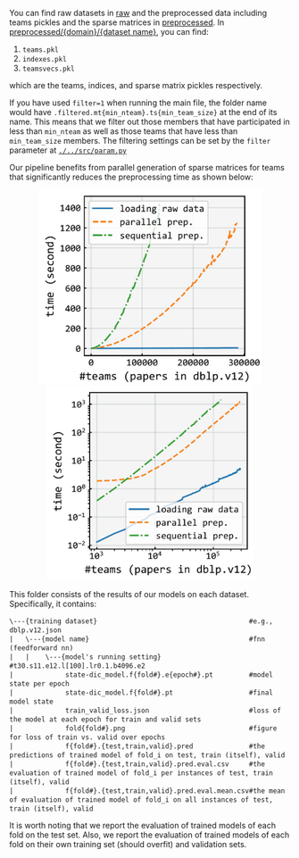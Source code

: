 You can find raw datasets in [raw](./raw) and the preprocessed data including teams pickles and the sparse matrices in [preprocessed](./preprocessed).
In [preprocessed/{domain}/{dataset name}](./preprocessed), you can find:
1) ```teams.pkl```
2) ```indexes.pkl```
3) ```teamsvecs.pkl```

which are the teams, indices, and sparse matrix pickles respectively.

If you have used ``filter=1`` when running the main file, the folder name would have ```.filtered.mt{min_nteam}.ts{min_team_size}``` at the end of its name. 
This means that we filter out those members that have participated in less than ``min_nteam`` as well as those teams that have less than ``min_team_size`` members. 
The filtering settings can be set by the ``filter`` parameter at [``./../src/param.py``](./../src/param.py)

Our pipeline benefits from parallel generation of sparse matrices for teams that significantly reduces the preprocessing time as shown below:

<p align="center"><img src="./speedup.jpg" width="400"><img src="./speedup_loglog.jpg" width="370"></p>


This folder consists of the results of our models on each dataset. Specifically, it contains:

``` 
\---{training dataset}                                      #e.g., dblp.v12.json
|   \---{model name}                                        #fnn (feedforward nn)
|   |    \---{model's running setting}                      #t30.s11.e12.l[100].lr0.1.b4096.e2
|             state-dic_model.f{fold#}.e{epoch#}.pt         #model state per epoch
|             state-dic_model.f{fold#}.pt                   #final model state
|             train_valid_loss.json                         #loss of the model at each epoch for train and valid sets
|             fold{fold#}.png                               #figure for loss of train vs. valid over epochs
|             f{fold#}.{test,train,valid}.pred              #the predictions of trained model of fold_i on test, train (itself), valid
|             f{fold#}.{test,train,valid}.pred.eval.csv     #the evaluation of trained model of fold_i per instances of test, train (itself), valid
|             f{fold#}.{test,train,valid}.pred.eval.mean.csv#the mean of evaluation of trained model of fold_i on all instances of test, train (itself), valid
```
It is worth noting that we report the evaluation of trained models of each fold on the test set.
Also, we report the evaluation of trained models of each fold on their own training set (should overfit) and validation sets.